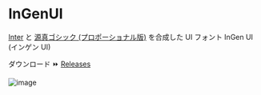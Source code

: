 # InGenUI

[Inter](https://github.com/rsms/inter) と [源真ゴシック (プロポーショナル版)](http://jikasei.me/font/genshin/) を合成した UI フォント InGen UI (インゲン UI)

ダウンロード ⏩ [Releases](https://github.com/yuru7/InGenUI/releases)

![image](https://user-images.githubusercontent.com/13458509/136690432-295ccae5-e0c0-4d42-b5d3-4050b20ff032.png)
